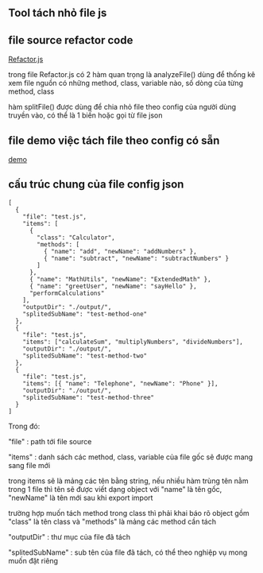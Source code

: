## Tool tách nhỏ file js

## file source refactor code

[Refactor.js](Refactor.js)

trong file Refactor.js có 2 hàm quan trọng là analyzeFile() dùng để thống kê xem file nguồn có những method, class, variable nào, số dòng của từng method, class

hàm splitFile() được dùng để chia nhỏ file theo config của người dùng truyền vào, có thể là 1 biến hoặc gọi từ file json

## file demo việc tách file theo config có sẵn

[demo](index.js)

## cấu trúc chung của file config json

```
[
  {
    "file": "test.js",
    "items": [
      {
        "class": "Calculator",
        "methods": [
          { "name": "add", "newName": "addNumbers" },
          { "name": "subtract", "newName": "subtractNumbers" }
        ]
      },
      { "name": "MathUtils", "newName": "ExtendedMath" },
      { "name": "greetUser", "newName": "sayHello" },
      "performCalculations"
    ],
    "outputDir": "./output/",
    "splitedSubName": "test-method-one"
  },
  {
    "file": "test.js",
    "items": ["calculateSum", "multiplyNumbers", "divideNumbers"],
    "outputDir": "./output/",
    "splitedSubName": "test-method-two"
  },
  {
    "file": "test.js",
    "items": [{ "name": "Telephone", "newName": "Phone" }],
    "outputDir": "./output/",
    "splitedSubName": "test-method-three"
  }
]

```

Trong đó:

"file" : path tới file source

"items" : danh sách các method, class, variable của file gốc sẽ được mang sang file mới

trong items sẽ là mảng các tên bằng string, nếu nhiều hàm trùng tên nằm trong 1 file thì tên sẽ được viết dạng object với "name" là tên gốc, "newName" là tên mới sau khi export import

trường hợp muốn tách method trong class thì phải khai báo rõ object gồm "class" là tên class và "methods" là mảng các method cần tách

"outputDir" : thư mục của file đã tách

"splitedSubName" : sub tên của file đã tách, có thể theo nghiệp vụ mong muốn đặt riêng
